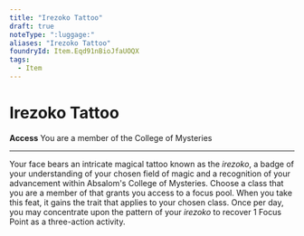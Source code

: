 ```yaml
---
title: "Irezoko Tattoo"
draft: true
noteType: ":luggage:"
aliases: "Irezoko Tattoo"
foundryId: Item.Eqd91nBioJfaUOQX
tags:
  - Item
---
```


# Irezoko Tattoo

**Access** You are a member of the College of Mysteries

* * *

Your face bears an intricate magical tattoo known as the _irezoko_, a badge of your understanding of your chosen field of magic and a recognition of your advancement within Absalom's College of Mysteries. Choose a class that you are a member of that grants you access to a focus pool. When you take this feat, it gains the trait that applies to your chosen class. Once per day, you may concentrate upon the pattern of your _irezoko_ to recover 1 Focus Point as a three-action activity.
